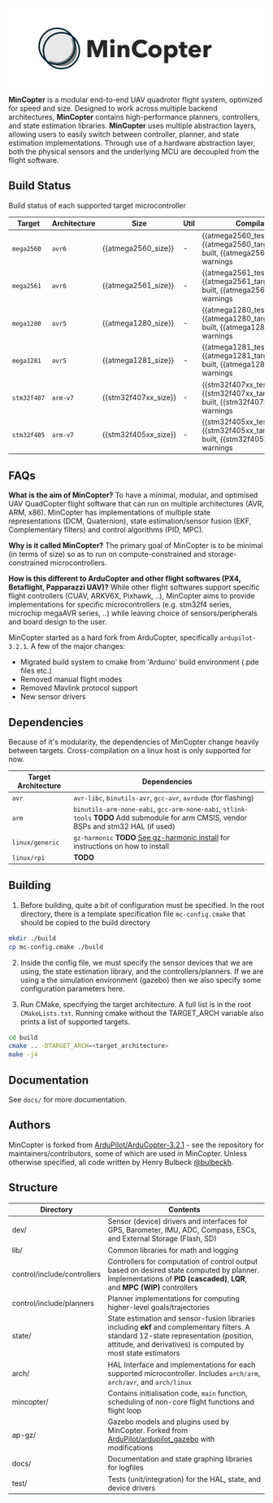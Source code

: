 <picture>
    <img src="./docs/mincopter-logo.png">
</picture>

**MinCopter** is a modular end-to-end UAV quadrotor flight system, optimized for speed and size. Designed to work across multiple backend architectures, **MinCopter** contains high-performance planners, controllers, and state estimation libraries. **MinCopter** uses multiple abstraction layers, allowing users to easily switch between controller, planner, and state estimation implementations. Through use of a hardware abstraction layer, both the physical sensors and the underlying MCU are decoupled from the flight software.

## Build Status
Build status of each supported target microcontroller

| Target | Architecture | Size | Util | Compilation |
| -- | -- | -- | -- | -- |
| `mega2560` | `avr6` | {{atmega2560_size}} | - | {{atmega2560_test}}, {{atmega2560_target_count}}/3 built, {{atmega2560_warnings}} warnings |
| `mega2561` | `avr6` | {{atmega2561_size}} | - | {{atmega2561_test}}, {{atmega2561_target_count}}/3 built, {{atmega2561_warnings}} warnings |
| `mega1280` | `avr5` | {{atmega1280_size}} | - | {{atmega1280_test}}, {{atmega1280_target_count}}/3 built, {{atmega1280_warnings}} warnings |
| `mega1281` | `avr5` | {{atmega1281_size}} | - | {{atmega1281_test}}, {{atmega1281_target_count}}/3 built, {{atmega1281_warnings}} warnings |
| `stm32f407` | `arm-v7` | {{stm32f407xx_size}} | - | {{stm32f407xx_test}}, {{stm32f407xx_target_count}}/3 built, {{stm32f407xx_warnings}} warnings |
| `stm32f405` | `arm-v7` | {{stm32f405xx_size}} | - | {{stm32f405xx_test}}, {{stm32f405xx_target_count}}/3 built, {{stm32f405xx_warnings}} warnings |

## FAQs
**What is the aim of MinCopter?**
To have a minimal, modular, and optimised UAV QuadCopter flight software that can run on multiple architectures (AVR, ARM, x86). MinCopter has implementations of multiple state representations (DCM, Quaternion), state estimation/sensor fusion (EKF, Complementary filters) and control algorithms (PID, MPC).

**Why is it called MinCopter?**
The primary goal of MinCopter is to be minimal (in terms of size) so as to run on compute-constrained and storage-constrained microcontrollers.

**How is this different to ArduCopter and other flight softwares (PX4, Betaflight, Papparazzi UAV)?**
While other flight softwares support specific flight controllers (CUAV, ARKV6X, Pixhawk, ..), MinCopter aims to provide implementations for specific microcontrollers (e.g. stm32f4 series, microchip megaAVR series, ..) while leaving choice of sensors/peripherals and board design to the user.

MinCopter started as a hard fork from ArduCopter, specifically `ardupilot-3.2.1`. A few of the major changes:
- Migrated build system to cmake from 'Arduino' build environment (.pde files etc.)
- Removed manual flight modes
- Removed Mavlink protocol support
- New sensor drivers

## Dependencies
Because of it's modularity, the dependencies of MinCopter change heavily between targets. Cross-compilation on a linux host is only supported for now.

| Target Architecture | Dependencies |
| --- | --- |
| `avr` | `avr-libc`, `binutils-avr`, `gcc-avr`, `avrdude` (for flashing) |
| `arm` | `binutils-arm-none-eabi`, `gcc-arm-none-eabi`, `stlink-tools` **TODO** Add submodule for arm CMSIS, vendor BSPs and stm32 HAL (if used) |
| `linux/generic` | `gz-harmonic` **TODO** [See gz-harmonic install](https://gazebosim.org/docs/harmonic/install/) for instructions on how to install |
| `linux/rpi` | **TODO** |

## Building
1. Before building, quite a bit of configuration must be specified. In the root directory, there is a template specification file `mc-config.cmake` that should be copied to the build directory
```bash
mkdir ./build
cp mc-config.cmake ./build
```

2. Inside the config file, we must specify the sensor devices that we are using, the state estimation library, and the controllers/planners. If we are using a the simulation environment (gazebo) then we also specify some configuration parameters here.

3. Run CMake, specifying the target architecture. A full list is in the root `CMakeLists.txt`. Running cmake without the TARGET\_ARCH variable also prints a list of supported targets.
```bash
cd build
cmake .. -DTARGET_ARCH=<target_architecture>
make -j4
```

## Documentation 
See `docs/` for more documentation.

## Authors
MinCopter is forked from [ArduPilot/ArduCopter-3.2.1](https://github.com/ArduPilot/ardupilot/tree/ArduCopter-3.2.1) - see the repository for maintainers/contributors, some of which are used in MinCopter. Unless otherwise specified, all code written by Henry Bulbeck [@bulbeckh](https://github.com/bulbeckh).

## Structure
| Directory | Contents | 
| --- | --- | 
| dev/ | Sensor (device) drivers and interfaces for GPS, Barometer, IMU, ADC, Compass, ESCs, and External Storage (Flash, SD) |
| lib/ | Common libraries for math and logging |
| control/include/controllers | Controllers for computation of control output based on desired state computed by planner. Implementations of **PID (cascaded)**, **LQR**, and **MPC (WIP)** controllers |
| control/include/planners | Planner implementations for computing higher-level goals/trajectories |
| state/ | State estimation and sensor-fusion libraries including **ekf** and complementary filters. A standard 12-state representation (position, attitude, and derivatives) is computed by most state estimators |
| arch/ | HAL Interface and implementations for each supported microcontroller. Includes `arch/arm`, `arch/avr`, and `arch/linux` |
| mincopter/ | Contains initialisation code, `main` function, scheduling of non-core flight functions and flight loop |
| ap-gz/ | Gazebo models and plugins used by MinCopter. Forked from [ArduPilot/ardupilot\_gazebo](https://github.com/ArduPilot/ardupilot_gazebo) with modifications |
| docs/ | Documentation and state graphing libraries for logfiles |
| test/ | Tests (unit/integration) for the HAL, state, and device drivers |


